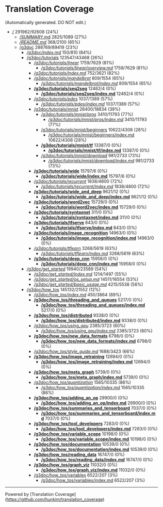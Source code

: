 # Translation Coverage                         
(Automatically generated. DO NOT edit.)
* [/](/) 291962/92608 (24%)
  * [/SUMMARY.md](/SUMMARY.md) 2825/1089 (27%)
  * [*/README.md*](/README.md) 368/2100 (85%)
  * [/g3doc](/g3doc) 288769/89419 (23%)
    * [*/g3doc/index.md*](/g3doc/index.md) 150/810 (84%)
    * [/g3doc/tutorials](/g3doc/tutorials) 123547/43468 (26%)
      * [*/g3doc/tutorials/linear*](/g3doc/tutorials/linear) 1759/7629 (81%)
        * [*/g3doc/tutorials/linear/overview.md*](/g3doc/tutorials/linear/overview.md) 1759/7629 (81%)
      * [*/g3doc/tutorials/index.md*](/g3doc/tutorials/index.md) 752/3621 (82%)
      * [*/g3doc/tutorials/mandelbrot*](/g3doc/tutorials/mandelbrot) 809/1554 (65%)
        * [*/g3doc/tutorials/mandelbrot/index.md*](/g3doc/tutorials/mandelbrot/index.md) 809/1554 (65%)
      * [**/g3doc/tutorials/seq2seq**](/g3doc/tutorials/seq2seq) 12462/4 (0%)
        * [**/g3doc/tutorials/seq2seq/index.md**](/g3doc/tutorials/seq2seq/index.md) 12462/4 (0%)
      * [*/g3doc/tutorials/pdes*](/g3doc/tutorials/pdes) 1037/1389 (57%)
        * [*/g3doc/tutorials/pdes/index.md*](/g3doc/tutorials/pdes/index.md) 1037/1389 (57%)
      * [/g3doc/tutorials/mnist](/g3doc/tutorials/mnist) 28400/18834 (39%)
        * [*/g3doc/tutorials/mnist/pros*](/g3doc/tutorials/mnist/pros) 3410/11793 (77%)
          * [*/g3doc/tutorials/mnist/pros/index.md*](/g3doc/tutorials/mnist/pros/index.md) 3410/11793 (77%)
        * [/g3doc/tutorials/mnist/beginners](/g3doc/tutorials/mnist/beginners) 10622/4308 (28%)
          * [/g3doc/tutorials/mnist/beginners/index.md](/g3doc/tutorials/mnist/beginners/index.md) 10622/4308 (28%)
        * [**/g3doc/tutorials/mnist/tf**](/g3doc/tutorials/mnist/tf) 13387/0 (0%)
          * [**/g3doc/tutorials/mnist/tf/index.md**](/g3doc/tutorials/mnist/tf/index.md) 13387/0 (0%)
        * [*/g3doc/tutorials/mnist/download*](/g3doc/tutorials/mnist/download) 981/2733 (73%)
          * [*/g3doc/tutorials/mnist/download/index.md*](/g3doc/tutorials/mnist/download/index.md) 981/2733 (73%)
      * [**/g3doc/tutorials/wide**](/g3doc/tutorials/wide) 15797/6 (0%)
        * [**/g3doc/tutorials/wide/index.md**](/g3doc/tutorials/wide/index.md) 15797/6 (0%)
      * [*/g3doc/tutorials/recurrent*](/g3doc/tutorials/recurrent) 1838/4800 (72%)
        * [*/g3doc/tutorials/recurrent/index.md*](/g3doc/tutorials/recurrent/index.md) 1838/4800 (72%)
      * [**/g3doc/tutorials/wide_and_deep**](/g3doc/tutorials/wide_and_deep) 9621/12 (0%)
        * [**/g3doc/tutorials/wide_and_deep/index.md**](/g3doc/tutorials/wide_and_deep/index.md) 9621/12 (0%)
      * [**/g3doc/tutorials/word2vec**](/g3doc/tutorials/word2vec) 15729/0 (0%)
        * [**/g3doc/tutorials/word2vec/index.md**](/g3doc/tutorials/word2vec/index.md) 15729/0 (0%)
      * [**/g3doc/tutorials/syntaxnet**](/g3doc/tutorials/syntaxnet) 311/0 (0%)
        * [**/g3doc/tutorials/syntaxnet/index.md**](/g3doc/tutorials/syntaxnet/index.md) 311/0 (0%)
      * [**/g3doc/tutorials/tfserve**](/g3doc/tutorials/tfserve) 843/0 (0%)
        * [**/g3doc/tutorials/tfserve/index.md**](/g3doc/tutorials/tfserve/index.md) 843/0 (0%)
      * [**/g3doc/tutorials/image_recognition**](/g3doc/tutorials/image_recognition) 14963/0 (0%)
        * [**/g3doc/tutorials/image_recognition/index.md**](/g3doc/tutorials/image_recognition/index.md) 14963/0 (0%)
      * [*/g3doc/tutorials/tflearn*](/g3doc/tutorials/tflearn) 3268/5619 (63%)
        * [*/g3doc/tutorials/tflearn/index.md*](/g3doc/tutorials/tflearn/index.md) 3268/5619 (63%)
      * [**/g3doc/tutorials/deep_cnn**](/g3doc/tutorials/deep_cnn) 15958/0 (0%)
        * [**/g3doc/tutorials/deep_cnn/index.md**](/g3doc/tutorials/deep_cnn/index.md) 15958/0 (0%)
    * [*/g3doc/get_started*](/g3doc/get_started) 19940/23589 (54%)
      * [*/g3doc/get_started/index.md*](/g3doc/get_started/index.md) 1214/1497 (55%)
      * [*/g3doc/get_started/os_setup.md*](/g3doc/get_started/os_setup.md) 14511/16554 (53%)
      * [*/g3doc/get_started/basic_usage.md*](/g3doc/get_started/basic_usage.md) 4215/5538 (56%)
    * [/g3doc/how_tos](/g3doc/how_tos) 145132/21552 (12%)
      * [*/g3doc/how_tos/index.md*](/g3doc/how_tos/index.md) 450/3864 (89%)
      * [**/g3doc/how_tos/threading_and_queues**](/g3doc/how_tos/threading_and_queues) 5217/0 (0%)
        * [**/g3doc/how_tos/threading_and_queues/index.md**](/g3doc/how_tos/threading_and_queues/index.md) 5217/0 (0%)
      * [**/g3doc/how_tos/distributed**](/g3doc/how_tos/distributed) 9338/0 (0%)
        * [**/g3doc/how_tos/distributed/index.md**](/g3doc/how_tos/distributed/index.md) 9338/0 (0%)
      * [*/g3doc/how_tos/using_gpu*](/g3doc/how_tos/using_gpu) 2385/3723 (60%)
        * [*/g3doc/how_tos/using_gpu/index.md*](/g3doc/how_tos/using_gpu/index.md) 2385/3723 (60%)
      * [**/g3doc/how_tos/new_data_formats**](/g3doc/how_tos/new_data_formats) 6798/0 (0%)
        * [**/g3doc/how_tos/new_data_formats/index.md**](/g3doc/how_tos/new_data_formats/index.md) 6798/0 (0%)
      * [*/g3doc/how_tos/style_guide.md*](/g3doc/how_tos/style_guide.md) 1688/3423 (66%)
      * [**/g3doc/how_tos/image_retraining**](/g3doc/how_tos/image_retraining) 12694/0 (0%)
        * [**/g3doc/how_tos/image_retraining/index.md**](/g3doc/how_tos/image_retraining/index.md) 12694/0 (0%)
      * [**/g3doc/how_tos/meta_graph**](/g3doc/how_tos/meta_graph) 5739/0 (0%)
        * [**/g3doc/how_tos/meta_graph/index.md**](/g3doc/how_tos/meta_graph/index.md) 5739/0 (0%)
      * [*/g3doc/how_tos/quantization*](/g3doc/how_tos/quantization) 1565/10335 (86%)
        * [*/g3doc/how_tos/quantization/index.md*](/g3doc/how_tos/quantization/index.md) 1565/10335 (86%)
      * [**/g3doc/how_tos/adding_an_op**](/g3doc/how_tos/adding_an_op) 29900/0 (0%)
        * [**/g3doc/how_tos/adding_an_op/index.md**](/g3doc/how_tos/adding_an_op/index.md) 29900/0 (0%)
      * [**/g3doc/how_tos/summaries_and_tensorboard**](/g3doc/how_tos/summaries_and_tensorboard) 7037/0 (0%)
        * [**/g3doc/how_tos/summaries_and_tensorboard/index.md**](/g3doc/how_tos/summaries_and_tensorboard/index.md) 7037/0 (0%)
      * [**/g3doc/how_tos/tool_developers**](/g3doc/how_tos/tool_developers) 7283/0 (0%)
        * [**/g3doc/how_tos/tool_developers/index.md**](/g3doc/how_tos/tool_developers/index.md) 7283/0 (0%)
      * [**/g3doc/how_tos/variable_scope**](/g3doc/how_tos/variable_scope) 10198/0 (0%)
        * [**/g3doc/how_tos/variable_scope/index.md**](/g3doc/how_tos/variable_scope/index.md) 10198/0 (0%)
      * [**/g3doc/how_tos/documentation**](/g3doc/how_tos/documentation) 10539/0 (0%)
        * [**/g3doc/how_tos/documentation/index.md**](/g3doc/how_tos/documentation/index.md) 10539/0 (0%)
      * [**/g3doc/how_tos/reading_data**](/g3doc/how_tos/reading_data) 16747/0 (0%)
        * [**/g3doc/how_tos/reading_data/index.md**](/g3doc/how_tos/reading_data/index.md) 16747/0 (0%)
      * [**/g3doc/how_tos/graph_viz**](/g3doc/how_tos/graph_viz) 11032/0 (0%)
        * [**/g3doc/how_tos/graph_viz/index.md**](/g3doc/how_tos/graph_viz/index.md) 11032/0 (0%)
      * [/g3doc/how_tos/variables](/g3doc/how_tos/variables) 6522/207 (3%)
        * [/g3doc/how_tos/variables/index.md](/g3doc/how_tos/variables/index.md) 6522/207 (3%)


---
Powered by [Translation Coverage]    (https://github.com/hunkim/translation_coverage)
